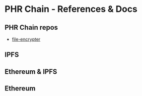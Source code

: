 # PHR Chain - References & Docs

## PHR Chain repos

* [file-encrypter](https://phr-chain.github.io/) 

## IPFS


## Ethereum & IPFS


## Ethereum


## 
